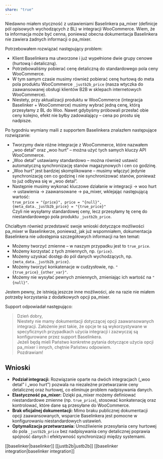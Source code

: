 ```yaml
---
share: "true"
---
```

Niedawno miałem styczność z ustawieniami Baselinkera pa_mixer (definicje pól opisowych wychodzących z BL) w integracji WooCommerce. Wiem, że ta informacja może być cenna, ponieważ obecna dokumentacja Baselinkera nie zawiera żadnych informacji o pa_mixer.

Potrzebowałem rozwiązać następujący problem:  
- Klient Baselinkera ma utworzone i już wypełnione dwie grupy cenowe (hurtową i detaliczną).  
- Potrzebowaliśmy pobierać cenę detaliczną do standardowego pola ceny WooCommerce.  
- W tym samym czasie musimy również pobierać cenę hurtową do meta pola produktu WooCommerce `_justb2b_price` (nasza wtyczka do zaawansowanej obsługi klientów B2B w sklepach internetowych WooCommerce).  
- Niestety, przy aktualizacji produktu w WooCommerce (integracja Baselinker + WooCommerce) musimy wybrać jedną cenę, którą przesyłamy z BL do Woo. Nawet gdybyśmy próbowali przesłać obie ceny kolejno, efekt nie byłby zadowalający – cena po prostu się nadpisze.

Po tygodniu wymiany maili z supportem Baselinkera znalazłem następujące rozwiązanie:  
- Tworzymy dwie różne integracje z WooCommerce, które nazwałem „woo detal” oraz „woo hurt” – można użyć tych samych kluczy API WooCommerce.  
- „Woo detal” ustawiamy standardowo – można również ustawić automatyczną synchronizację stanów magazynowych i cen co godzinę.  
- „Woo hurt” jest bardziej skomplikowane – musimy włączyć jedynie synchronizację cen co godzinę i nie synchronizować stanów, ponieważ to już odbywa się w „woo detal”.  
- Następnie musimy wykonać kluczowe działanie w integracji → woo hurt → ustawienia → zaawansowane → pa_mixer, wklejając następującą wartość:  
  `true_price = "{price}", price = "{null}", {meta_data._justb2b_price} = "{true_price}"`  
  Czyli nie wysyłamy standardowej ceny, lecz przesyłamy tę cenę do niestandardowego pola produktu `_justb2b_price`.

Chciałbym również przedstawić swoje wnioski dotyczące możliwości pa_mixer w Baselinkerze, ponieważ, jak już wspomniałem, dokumentacja Baselinkera nie udostępnia szczegółowych informacji na ten temat:  
- Możemy tworzyć zmienne – w naszym przypadku jest to `true_price`.  
- Możemy korzystać z tych zmiennych, np. `{price}`.  
- Możemy uzyskać dostęp do pól danych wychodzących, np. `{meta_data._justb2b_price}`.  
- Możemy tworzyć konkatenacje w cudzysłowie, np. `"{true_price}_{other_var}"`.  
- Możemy nie wysyłać pewnych zmiennych, zmieniając ich wartość na `"{null}"`.

Jestem pewny, że istnieją jeszcze inne możliwości, ale na razie nie miałem potrzeby korzystania z dodatkowych opcji pa_mixer.

Support odpowiadał następująco:

> Dzień dobry,  
> Niestety nie mamy dokumentacji dotyczącej opcji zaawansowanych integracji. Założenie jest takie, że opcje te są wykorzystywane w specyficznych przypadkach użycia integracji i zazwyczaj są konfigurowane przez support Baselinkera.  
> Jeżeli będą mieli Państwo konkretne pytania dotyczące użycia opcji pa_mixer i innych, chętnie Państwu odpowiem.  
> Pozdrawiam!

## Wnioski

- **Podział integracji:** Rozwiązanie oparte na dwóch integracjach („woo detal” i „woo hurt”) pozwala na niezależne przetwarzanie ceny detalicznej oraz hurtowej, co eliminuje problem nadpisywania danych.
- **Elastyczność pa_mixer:** Dzięki pa_mixer możemy definiować niestandardowe zmienne (np. `true_price`), stosować konkatenację oraz kontrolować, które dane są przesyłane do WooCommerce.
- **Brak oficjalnej dokumentacji:** Mimo braku publicznej dokumentacji opcji zaawansowanych, wsparcie Baselinkera jest pomocne w konfigurowaniu niestandardowych ustawień.
- **Optymalizacja przetwarzania:** Umożliwienie przesyłania ceny hurtowej do pola `_justb2b_price` bez nadpisywania ceny detalicznej poprawia spójność danych i efektywność synchronizacji między systemami.

[[baselinker|baselinker]]
[[justb2b|justb2b]]
[[baselinker integration|baselinker integration]]


